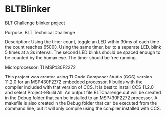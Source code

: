 # BLTBlinker
BLT Challenge blinker project


Purpose:        BLT Technical Challenge

Description:    Using the timer count, toggle an LED within 30ms of each
                 time the count reaches 65000. Using the same timer, but to
                 a separate LED, blink 5 times at a 3s interval. The second
                 LED blinks should be spaced enough to be counted by the
                 human eye. The timer should be free running.
                 
Microprocessor: TI MSP430F2272

This project was created using TI Code Composer Studio (CCS) version 11.2.0 for an MSP430F2272 embedded processor. It builds with the compiler included with that version of CCS. It is best to install CCS 11.2.0 and select Project->Build All. An output file BLTChallenge.out will be created in the Debug folder that can be installed to an MSP430F2272 processor. A makefile is also created in the Debug folder that can be executed from the command line, but it will only compile using the compiler installed with CCS.
